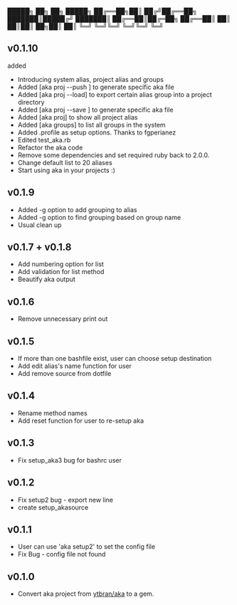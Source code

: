 
█████╗ ██╗  ██╗ █████╗
██╔══██╗██║ ██╔╝██╔══██╗
███████║█████╔╝ ███████║
██╔══██║██╔═██╗ ██╔══██║
██║  ██║██║  ██╗██║  ██║
╚═╝  ╚═╝╚═╝  ╚═╝╚═╝  ╚═╝

## v0.1.10
added
* Introducing system alias, project alias and groups
* Added [aka proj --push ] to generate specific aka file
* Added [aka proj --load] to export certain alias group into a project directory
* Added [aka proj --save ] to generate specific aka file
* Added [aka proj] to show all project alias
* Added [aka groups] to list all groups in the system
* Added .profile as setup options. Thanks to fgperianez
* Edited test_aka.rb
* Refactor the aka code
* Remove some dependencies and set required ruby back to 2.0.0.
* Change default list to 20 aliases
* Start using aka in your projects :)

## v0.1.9
* Added -g option to add grouping to alias
* Added -g option to find grouping based on group name
* Usual clean up

## v0.1.7 + v0.1.8
* Add numbering option for list
* Add validation for list method
* Beautify aka output

## v0.1.6

* Remove unnecessary print out

## v0.1.5

* If more than one bashfile exist, user can choose setup destination
* Add edit alias's name function for user
* Add remove source from dotfile

## v0.1.4

* Rename method names
* Add reset function for user to re-setup aka

## v0.1.3

* Fix setup_aka3 bug for bashrc user

## v0.1.2

* Fix setup2 bug - export new line
* create setup_akasource

## v0.1.1

* User can use 'aka setup2' to set the config file
* Fix Bug - config file not found

## v0.1.0

* Convert aka project from [ytbran/aka](https://github.com/ytbryan/aka) to a gem.
